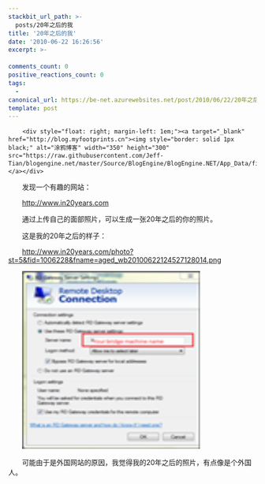 ```yaml
---
stackbit_url_path: >-
  posts/20年之后的我
title: '20年之后的我'
date: '2010-06-22 16:26:56'
excerpt: >-
  
comments_count: 0
positive_reactions_count: 0
tags: 
  - 
canonical_url: https://be-net.azurewebsites.net/post/2010/06/22/20年之后的我
template: post
---
```


        <div style="float: right; margin-left: 1em;"><a target="_blank" href="http://blog.myfootprints.cn"><img style="border: solid 1px black;" alt="涂鸦博客" width="350" height="300" src="https://raw.githubusercontent.com/Jeff-Tian/blogengine.net/master/Source/BlogEngine/BlogEngine.NET/App_Data/files/image_172.png"></a></div>
<div style="text-indent: 2em;">
<p>发现一个有趣的网站：</p>
<p><a target="_blank" href="http://www.in20years.com/">http://www.in20years.com</a></p>
<p>通过上传自己的面部照片，可以生成一张20年之后的你的照片。</p>
<p>这是我的20年之后的样子：</p>
<p><a target="_blank" href="http://www.in20years.com/photo?st=5&amp;fid=1006228&amp;fname=aged_wb20100622124527128014.png">http://www.in20years.com/photo?st=5&amp;fid=1006228&amp;fname=aged_wb20100622124527128014.png</a></p>
<p><img appendurl="1" alt="图片" width="361" height="361" src="https://raw.githubusercontent.com/Jeff-Tian/blogengine.net/master/Source/BlogEngine/BlogEngine.NET/App_Data/files/image_thumb_173_pliSmall.png"></p>
<p>可能由于是外国网站的原因，我觉得我的20年之后的照片，有点像是个外国人。</p>
</div>
      